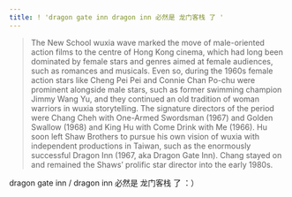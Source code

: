 ```yaml
---
title: ! 'dragon gate inn dragon inn 必然是 龙门客栈 了 '
---
```


<blockquote>
  <p>The New School wuxia wave marked the move of male-oriented action films to the centre of Hong Kong cinema, which had long been dominated by female stars and genres aimed at female audiences, such as romances and musicals. Even so, during the 1960s female action stars like Cheng Pei Pei and Connie Chan Po-chu were prominent alongside male stars, such as former swimming champion Jimmy Wang Yu, and they continued an old tradition of woman warriors in wuxia storytelling. The signature directors of the period were Chang Cheh with One-Armed Swordsman (1967) and Golden Swallow (1968) and King Hu with Come Drink with Me (1966). Hu soon left Shaw Brothers to pursue his own vision of wuxia with independent productions in Taiwan, such as the enormously successful Dragon Inn (1967, aka Dragon Gate Inn). Chang stayed on and remained the Shaws&#8217; prolific star director into the early 1980s.</p>
</blockquote>

<p>dragon gate inn / dragon inn 必然是 龙门客栈 了 ：）</p>
